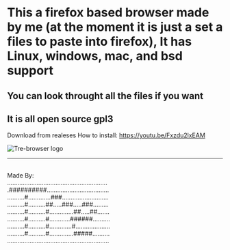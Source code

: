 <h1>This a firefox based browser made by me (at the moment it is just a set a files to paste into firefox), 
It has Linux, windows, mac, and bsd support</h1>
<h2>You can look throught all the files if you want</h2>

<h2>It is all open source gpl3</h2>


Download from realeses
How to install: https://youtu.be/Fxzdu2lxEAM



![Tre-browser logo](https://github.com/Tre-brock/Tre-Browser/assets/152460754/c5130363-1137-4104-98bb-b01507b495a1)


<hr>
<br>
Made By:<br>
..........................................................<br>
.##########....................................<br>
..........#.............###...........................<br>
..........#..........##.....###.....###.........<br>
..........#..........#..............##.....##.......<br>
..........#..........#............######..........<br>
..........#..........#.............#....................<br>
..........#..........#..............#####..........<br>
...........................................................<br>
